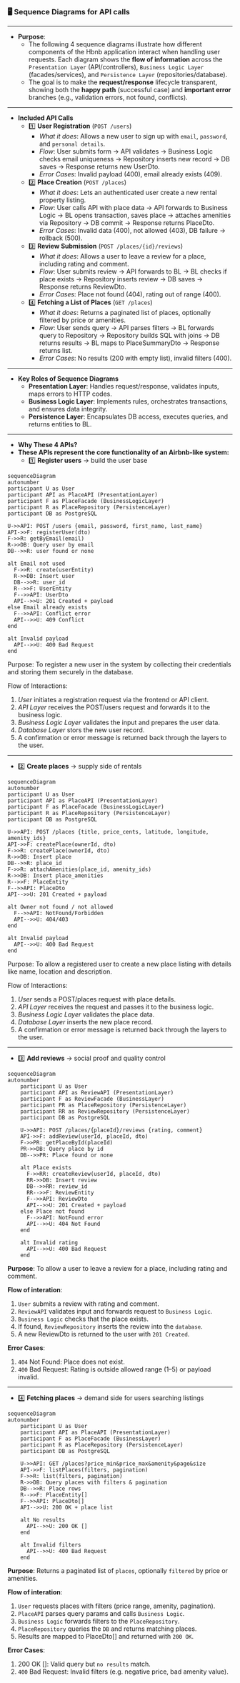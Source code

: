 ### 🖥️ **Sequence Diagrams for API calls**
---
- **Purpose**: 
  - The following 4 sequence diagrams illustrate how different components of the Hbnb application interact when handling user requests. Each diagram shows the **flow of information** across the `Presentation Layer` (API/controllers), `Business Logic Layer` (facades/services), and `Persistence Layer` (repositories/database).
  - The goal is to make the **request/response** lifecycle transparent, showing both the **happy path** (successful case) and **important error** branches (e.g., validation errors, not found, conflicts).
---
- **Included API Calls**
  - 1️⃣ **User Registration** (`POST /users`)
	- *What it does*: Allows a new user to sign up with `email`, `password`, and `personal details`.
	- *Flow*: User submits form → API validates → Business Logic checks email uniqueness → Repository inserts new record → DB saves → Response returns new UserDto.
	- *Error Cases*: Invalid payload (400), email already exists (409).
  - 2️⃣ **Place Creation** (`POST /places`)
	- *What it does*: Lets an authenticated user create a new rental property listing.
	- *Flow*: User calls API with place data → API forwards to Business Logic → BL opens transaction, saves place → attaches amenities via Repository → DB commit → Response returns PlaceDto.
	- *Error Cases*: Invalid data (400), not allowed (403), DB failure → rollback (500).
  - 3️⃣ **Review Submission** (`POST /places/{id}/reviews`)
	- *What it does*: Allows a user to leave a review for a place, including rating and comment.
	- *Flow*: User submits review → API forwards to BL → BL checks if place exists → Repository inserts review → DB saves → Response returns ReviewDto.
	- *Error Cases*: Place not found (404), rating out of range (400).
  - 4️⃣ **Fetching a List of Places** (`GET /places`)
	- *What it does*: Returns a paginated list of places, optionally filtered by price or amenities.
	- *Flow*: User sends query → API parses filters → BL forwards query to Repository → Repository builds SQL with joins → DB returns results → BL maps to PlaceSummaryDto → Response returns list.
	- *Error Cases*: No results (200 with empty list), invalid filters (400).
---
- **Key Roles of Sequence Diagrams**
  - **Presentation Layer**: Handles request/response, validates inputs, maps errors to HTTP codes.
  - **Business Logic Layer**: Implements rules, orchestrates transactions, and ensures data integrity.
  - **Persistence Layer**: Encapsulates DB access, executes queries, and returns entities to BL.
---
- **Why These 4 APIs?**
- **These APIs represent the core functionality of an Airbnb-like system:**
  - 1️⃣  **Register users** → build the user base
```mermaid
sequenceDiagram
autonumber
participant U as User
participant API as PlaceAPI (PresentationLayer)
participant F as PlaceFacade (BusinessLogicLayer)
participant R as PlaceRepository (PersistenceLayer)
participant DB as PostgreSQL

U->>API: POST /users {email, password, first_name, last_name}
API->>F: registerUser(dto)
F->>R: getByEmail(email)
R->>DB: Query user by email
DB-->>R: user found or none

alt Email not used
  F->>R: create(userEntity)
  R->>DB: Insert user
  DB-->>R: user_id
  R-->>F: UserEntity
  F-->>API: UserDto
  API-->>U: 201 Created + payload
else Email already exists
  F-->>API: Conflict error
  API-->>U: 409 Conflict
end

alt Invalid payload
  API-->>U: 400 Bad Request
end
```
Purpose:
To register a new user in the system by collecting their credentials and storing them securely in the database.

Flow of Interactions:
1. *User* initiates a registration request via the frontend or API client.
2. *API Layer* receives the POST/users request and forwards it to the business logic.
3. *Business Logic Layer* validates the input and prepares the user data.
4. *Database Layer* stors the new user record.
5. A confirmation or error message is returned back through the layers to the user.
---

  - 2️⃣  **Create places** → supply side of rentals
```mermaid
sequenceDiagram
autonumber
participant U as User
participant API as PlaceAPI (PresentationLayer)
participant F as PlaceFacade (BusinessLogicLayer)
participant R as PlaceRepository (PersistenceLayer)
participant DB as PostgreSQL

U->>API: POST /places {title, price_cents, latitude, longitude, amenity_ids}
API->>F: createPlace(ownerId, dto)
F->>R: createPlace(ownerId, dto)
R->>DB: Insert place
DB-->>R: place_id
F->>R: attachAmenities(place_id, amenity_ids)
R->>DB: Insert place_amenities
R-->>F: PlaceEntity
F-->>API: PlaceDto
API-->>U: 201 Created + payload

alt Owner not found / not allowed
  F-->>API: NotFound/Forbidden
  API-->>U: 404/403
end

alt Invalid payload
  API-->>U: 400 Bad Request
end
```
Purpose:
To allow a registered user to create a new place listing with details like name, location and description.

Flow of Interactions:
1. *User* sends a POST/places request with place details.
2. *API Layer* receives the request and passes it to the business logic.
3. *Business Logic Layer* validates the place data.
4. *Database Layer* inserts the new place record.
5. A confirmation or error message is returned back through the layers to the user.
---  
  - 3️⃣  **Add reviews** → social proof and quality control
```mermaid
sequenceDiagram
autonumber
	participant U as User
	participant API as ReviewAPI (PresentationLayer)
	participant F as ReviewFacade (BusinessLayer)
	participant PR as PlaceRepository (PersistenceLayer)
	participant RR as ReviewRepository (PersistenceLayer)
	participant DB as PostgreSQL
	
	U->>API: POST /places/{placeId}/reviews {rating, comment}
	API->>F: addReview(userId, placeId, dto)
	F->>PR: getPlaceById(placeId)
	PR->>DB: Query place by id
	DB-->>PR: Place found or none
	
	alt Place exists
	  F->>RR: createReview(userId, placeId, dto)
	  RR->>DB: Insert review
	  DB-->>RR: review_id
	  RR-->>F: ReviewEntity
	  F-->>API: ReviewDto
	  API-->>U: 201 Created + payload
	else Place not found
	  F-->>API: NotFound error
	  API-->>U: 404 Not Found
	end
	
	alt Invalid rating
	  API-->>U: 400 Bad Request
	end
```
**Purpose**: To allow a user to leave a review for a place, including rating and comment.

**Flow of interation**:
1.	`User` submits a review with rating and comment.
2.	`ReviewAPI` validates input and forwards request to `Business Logic`.
3.	`Business Logic` checks that the place exists.
4.	If found, `ReviewRepository` inserts the review into the `database`.
5.	A new ReviewDto is returned to the user with `201 Created`.

**Error Cases**:
1. `404` Not Found: Place does not exist.
2. `400` Bad Request: Rating is outside allowed range (1–5) or payload invalid.
---
- 4️⃣  **Fetching places** → demand side for users searching listings
```mermaid
sequenceDiagram
autonumber
	participant U as User
	participant API as PlaceAPI (PresentationLayer)
	participant F as PlaceFacade (BusinessLayer)
	participant R as PlaceRepository (PersistenceLayer)
	participant DB as PostgreSQL
	
	U->>API: GET /places?price_min&price_max&amenity&page&size
	API->>F: listPlaces(filters, pagination)
	F->>R: list(filters, pagination)
	R->>DB: Query places with filters & pagination
	DB-->>R: Place rows
	R-->>F: PlaceEntity[]
	F-->>API: PlaceDto[]
	API-->>U: 200 OK + place list
	
	alt No results
	  API-->>U: 200 OK []
	end
	
	alt Invalid filters
	  API-->>U: 400 Bad Request
	end
```
**Purpose**: Returns a paginated list of `places`, optionally `filtered` by price or amenities.

**Flow of interation**:
1.	`User` requests places with filters (price range, amenity, pagination).
2.	`PlaceAPI` parses query params and calls `Business Logic`.
3.	`Business Logic` forwards filters to the `PlaceRepository`.
4.	`PlaceRepository` queries the `DB` and returns matching places.
5.	Results are mapped to PlaceDto[] and returned with `200 OK`.

**Error Cases**:
1. 200 OK []: Valid query but `no results` match.
2. `400` Bad Request: Invalid filters (e.g. negative price, bad amenity value).
